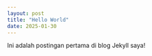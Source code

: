 ```yaml
---
layout: post
title: "Hello World"
date: 2025-01-30
---
```

Ini adalah postingan pertama di blog Jekyll saya!
